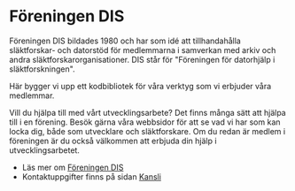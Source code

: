 # Föreningen DIS

Föreningen DIS bildades 1980 och har som idé att tillhandahålla släktforskar- och datorstöd för medlemmarna i samverkan med arkiv och andra släktforskarorganisationer.
DIS står för "Föreningen för datorhjälp i släktforskningen".

Här bygger vi upp ett kodbibliotek för våra verktyg som vi erbjuder våra medlemmar.

Vill du hjälpa till med vårt utvecklingsarbete?
Det finns många sätt att hjälpa till i en förening. Besök gärna våra webbsidor för att se vad vi har som kan locka dig, både som utvecklare och släktforskare. Om du redan är medlem i föreningen är du också välkommen att erbjuda din hjälp i utvecklingsarbetet.  

* Läs mer om [Föreningen DIS](https://www.dis.se/) 
* Kontaktuppgifter finns på sidan [Kansli](https://www.dis.se/kansli)